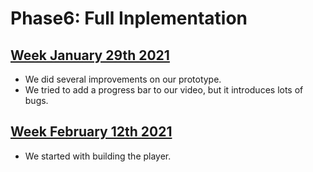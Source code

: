 # Phase6: Full Inplementation

## [Week January 29th 2021](./6-1.html)
- We did several improvements on our prototype.
- We tried to add a progress bar to our video, but it introduces lots of bugs.

## [Week February 12th 2021](./6-2.html)
- We started with building the player.

